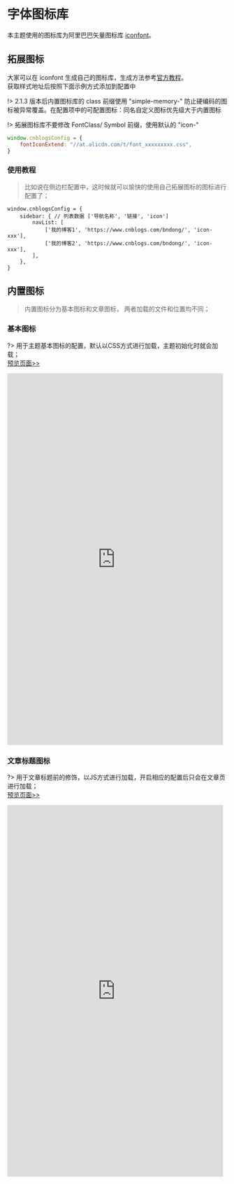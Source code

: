 # 字体图标库

本主题使用的图标库为阿里巴巴矢量图标库 [iconfont](https://www.iconfont.cn/)。

## 拓展图标
大家可以在 iconfont 生成自己的图标库，生成方法参考[官方教程](https://www.iconfont.cn/help/detail?spm=a313x.7781069.1998910419.13&helptype=about)。
<br>获取样式地址后按照下面示例方式添加到配置中

!> 2.1.3 版本后内置图标库的 class 前缀使用 "simple-memory-" 防止硬编码的图标被异常覆盖。在配置项中的可配置图标：同名自定义图标优先级大于内置图标

!> 拓展图标库不要修改 FontClass/ Symbol 前缀，使用默认的 "icon-"

```javascript
window.cnblogsConfig = {
    fontIconExtend: "//at.alicdn.com/t/font_xxxxxxxxx.css",
}
```

### 使用教程

> 比如说在侧边栏配置中，这时候就可以愉快的使用自己拓展图标的图标进行配置了；

```
window.cnblogsConfig = {
    sidebar: { // 列表数据 ['导航名称', '链接', 'icon']
        navList: [
            ['我的博客1', 'https://www.cnblogs.com/bndong/', 'icon-xxx'],
            ['我的博客2', 'https://www.cnblogs.com/bndong/', 'icon-xxx'],
        ],
    },
}
```

## 内置图标

> 内置图标分为基本图标和文章图标， 两者加载的文件和位置均不同；

### 基本图标

?> 用于主题基本图标的配置，默认以CSS方式进行加载，主题初始化时就会加载；<br /> [预览页面>>](https://bndong.github.io/Cnblogs-Theme-SimpleMemory/v2/iconfontDemo/demo_index.html)


<iframe
height=850
width=98%
src="https://bndong.github.io/Cnblogs-Theme-SimpleMemory/v2/iconfontDemo/demo_index.html"
frameborder=0
allowfullscreen>
</iframe>

### 文章标题图标

?> 用于文章标题前的修饰，以JS方式进行加载，开启相应的配置后只会在文章页进行加载；<br /> [预览页面>>](https://bndong.github.io/Cnblogs-Theme-SimpleMemory/v2/iconfontDemo/posts_index.html)

<iframe
height=850
width=98%
src="https://bndong.github.io/Cnblogs-Theme-SimpleMemory/v2/iconfontDemo/posts_index.html"
frameborder=0
allowfullscreen>
</iframe>